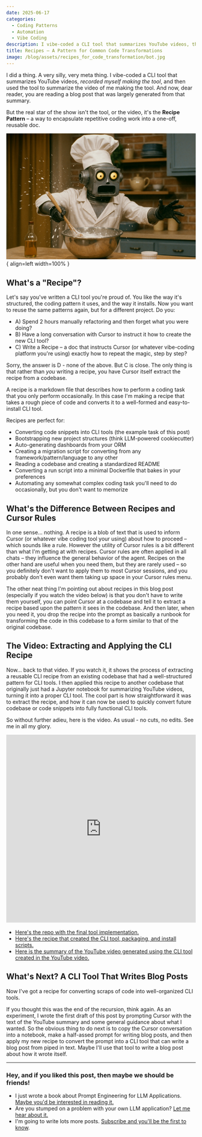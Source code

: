 ```yaml
---
date: 2025-06-17
categories:
  - Coding Patterns
  - Automation
  - Vibe Coding
description: I vibe-coded a CLI tool that summarizes YouTube videos, then used it to summarize the video of me making the tool. But the real magic? The "Recipe" pattern – a one-off, reusable doc for automating repetitive coding tasks. It's like Cursor rules, but you only eat the cookie once.
title: Recipes – A Pattern for Common Code Transformations
image: /blog/assets/recipes_for_code_transformation/bot.jpg
---
```



I did a thing. A very silly, very meta thing. I vibe-coded a CLI tool that summarizes YouTube videos, _recorded myself making the tool_, and then used the tool to summarize the video of me making the tool. And now, dear reader, you are reading a blog post that was largely generated from that summary. 

But the real star of the show isn't the tool, or the video, it's the **Recipe Pattern** – a way to encapsulate repetitive coding work into a one-off, reusable doc.


![Recipe Bot](./assets/recipes_for_code_transformation/bot.jpg){ align=left width=100% }


<!-- more -->

## What's a "Recipe"?

Let's say you've written a CLI tool you're proud of. You like the way it's structured, the coding pattern it uses, and the way it installs. Now you want to reuse the same patterns again, but for a different project. Do you:

- A) Spend 2 hours manually refactoring and then forget what you were doing?
- B) Have a long conversation with Cursor to instruct it how to create the new CLI tool?
- C) Write a Recipe – a doc that instructs Cursor (or whatever vibe-coding platform you're using) exactly how to repeat the magic, step by step?

Sorry, the answer is D - none of the above. But C is close. The only thing is that rather than _you_ writing a recipe, you have Cursor itself extract the recipe from a codebase.

A recipe is a markdown file that describes how to perform a coding task that you only perform occasionally. In this case I'm making a recipe that takes a rough piece of code and converts it to a well-formed and easy-to-install CLI tool.

Recipes are perfect for:

- Converting code snippets into CLI tools (the example task of this post)
- Bootstrapping new project structures (think LLM-powered cookiecutter)
- Auto-generating dashboards from your ORM
- Creating a migration script for converting from any framework/pattern/language to any other
- Reading a codebase and creating a standardized README
- Converting a run script into a minimal Dockerfile that bakes in your preferences
- Automating any somewhat complex coding task you'll need to do occasionally, but you don't want to memorize

## What's the Difference Between Recipes and Cursor Rules

In one sense... nothing. A recipe is a blob of text that is used to inform Cursor (or whatever vibe coding tool your using) about how to proceed – which sounds like a rule. However the utility of Cursor rules is a bit different than what I'm getting at with recipes. Cursor rules are often applied in all chats – they influence the general behavior of the agent. Recipes on the other hand are useful when you need them, but they are rarely used – so you definitely don't want to apply them to most Cursor sessions, and you probably don't even want them taking up space in your Cursor rules menu.

The other neat thing I'm pointing out about recipes in this blog post (especially if you watch the video below) is that you don't have to write them yourself, you can point Cursor at a codebase and tell it to extract a recipe based upon the pattern it sees in the codebase. And then later, when you need it, you drop the recipe into the prompt as basically a runbook for transforming the code in this codebase to a form similar to that of the original codebase.

## The Video: Extracting and Applying the CLI Recipe

Now... back to that video. If you watch it, it shows the process of extracting a reusable CLI recipe from an existing codebase that had a well-structured pattern for CLI tools. I then applied this recipe to another codebase that originally just had a Jupyter notebook for summarizing YouTube videos, turning it into a proper CLI tool. The cool part is how straightforward it was to extract the recipe, and how it can now be used to quickly convert future codebase or code snippets into fully functional CLI tools.

So without further adieu, here is the video. As usual - no cuts, no edits. See me in all my glory.
<figure markdown="span" style="width: 100%; max-width: 1200px; margin: 0 auto;">
    <iframe width="100%" height="500" src="https://www.youtube.com/embed/jqV4AhjhIfY" title="Vibe coding the Recipe pattern and then applying it." frameborder="0" allow="accelerometer; autoplay; clipboard-write; encrypted-media; gyroscope; picture-in-picture" allowfullscreen></iframe>
</figure>

- [Here's the repo with the final tool implementation.](https://github.com/arcturus-labs/summarize-youtube)
- [Here's the recipe that created the CLI tool, packaging, and install scripts.](https://github.com/arcturus-labs/summarize-youtube/blob/main/RECIPE.md)
- [Here is the summary of the YouTube video generated using the CLI tool created in the YouTube video.](https://github.com/arcturus-labs/summarize-youtube/blob/main/summary_of_video.md)

## What's Next? A CLI Tool That Writes Blog Posts

Now I've got a recipe for converting scraps of code into well-organized CLI tools.

If you thought this was the end of the recursion, think again. As an experiment, I wrote the first draft of this post by prompting Cursor with the text of the YouTube summary and some general guidance about what I wanted. So the obvious thing to do next is to copy the Cursor conversation into a notebook, make a half-assed prompt for writing blog posts, and then apply my new recipe to convert the prompt into a CLI tool that can write a blog post from piped in text. Maybe I'll use that tool to write a blog post about how it wrote itself.

---

### Hey, and if you liked this post, then maybe we should be friends!

- I just wrote a book about Prompt Engineering for LLM Applications. [Maybe you'd be interested in reading it.](/#about)
- Are you stumped on a problem with your own LLM application? [Let me hear about it.](/#contact-blog)
- I'm going to write lots more posts. [Subscribe and you'll be the first to know](/#contact-blog).
